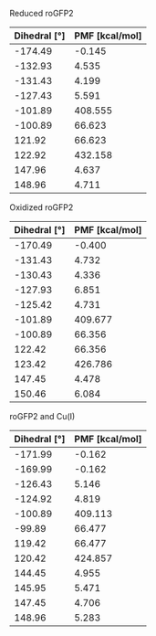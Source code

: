 Reduced roGFP2

| Dihedral [°] | PMF [kcal/mol] |
|-----------|-----------|
| -174.49 | -0.145 |
| -132.93 | 4.535 |
| -131.43 | 4.199 |
| -127.43 | 5.591 |
| -101.89 | 408.555 |
| -100.89 | 66.623 |
| 121.92 | 66.623 |
| 122.92 | 432.158 |
| 147.96 | 4.637 |
| 148.96 | 4.711 |

Oxidized roGFP2

| Dihedral [°] | PMF [kcal/mol] |
|-----------|-----------|
| -170.49 | -0.400 |
| -131.43 | 4.732 |
| -130.43 | 4.336 |
| -127.93 | 6.851 |
| -125.42 | 4.731 |
| -101.89 | 409.677 |
| -100.89 | 66.356 |
| 122.42 | 66.356 |
| 123.42 | 426.786 |
| 147.45 | 4.478 |
| 150.46 | 6.084 |

roGFP2 and Cu(I)

| Dihedral [°] | PMF [kcal/mol] |
|-----------|-----------|
| -171.99 | -0.162 |
| -169.99 | -0.162 |
| -126.43 | 5.146 |
| -124.92 | 4.819 |
| -100.89 | 409.113 |
| -99.89 | 66.477 |
| 119.42 | 66.477 |
| 120.42 | 424.857 |
| 144.45 | 4.955 |
| 145.95 | 5.471 |
| 147.45 | 4.706 |
| 148.96 | 5.283 |
